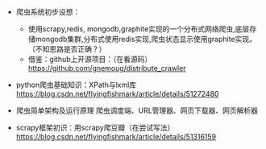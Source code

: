 - 爬虫系统初步设想：
    - 使用scrapy,redis, mongodb,graphite实现的一个分布式网络爬虫,底层存储mongodb集群,分布式使用redis实现,爬虫状态显示使用graphite实现。（不知思路是否正确？）
    - 借鉴：github上开源项目：（在看源码）
        https://github.com/gnemoug/distribute_crawler


- python爬虫基础知识：XPath与lxml库
  https://blog.csdn.net/flyingfishmark/article/details/51272480
  
- 爬虫简单架构及运行原理
    爬虫调度端、URL管理器、网页下载器、网页解析器

- scrapy框架初识：用scrapy爬豆瓣（在尝试写法）
  https://blog.csdn.net/flyingfishmark/article/details/51316159
